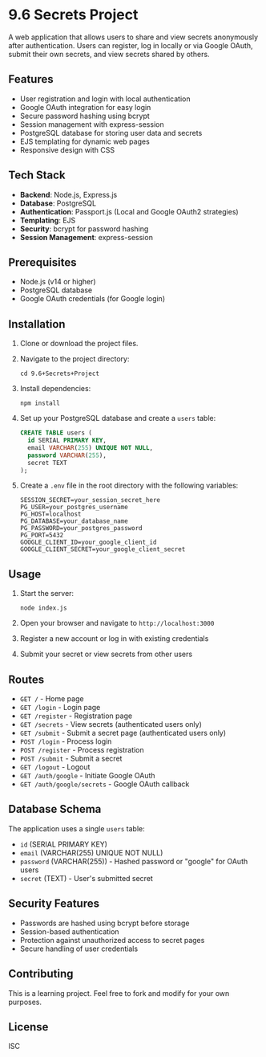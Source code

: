 # 9.6 Secrets Project

A web application that allows users to share and view secrets anonymously after authentication. Users can register, log in locally or via Google OAuth, submit their own secrets, and view secrets shared by others.

## Features

- User registration and login with local authentication
- Google OAuth integration for easy login
- Secure password hashing using bcrypt
- Session management with express-session
- PostgreSQL database for storing user data and secrets
- EJS templating for dynamic web pages
- Responsive design with CSS

## Tech Stack

- **Backend**: Node.js, Express.js
- **Database**: PostgreSQL
- **Authentication**: Passport.js (Local and Google OAuth2 strategies)
- **Templating**: EJS
- **Security**: bcrypt for password hashing
- **Session Management**: express-session

## Prerequisites

- Node.js (v14 or higher)
- PostgreSQL database
- Google OAuth credentials (for Google login)

## Installation

1. Clone or download the project files.

2. Navigate to the project directory:
   ```
   cd 9.6+Secrets+Project
   ```

3. Install dependencies:
   ```
   npm install
   ```

4. Set up your PostgreSQL database and create a `users` table:
   ```sql
   CREATE TABLE users (
     id SERIAL PRIMARY KEY,
     email VARCHAR(255) UNIQUE NOT NULL,
     password VARCHAR(255),
     secret TEXT
   );
   ```

5. Create a `.env` file in the root directory with the following variables:
   ```
   SESSION_SECRET=your_session_secret_here
   PG_USER=your_postgres_username
   PG_HOST=localhost
   PG_DATABASE=your_database_name
   PG_PASSWORD=your_postgres_password
   PG_PORT=5432
   GOOGLE_CLIENT_ID=your_google_client_id
   GOOGLE_CLIENT_SECRET=your_google_client_secret
   ```

## Usage

1. Start the server:
   ```
   node index.js
   ```

2. Open your browser and navigate to `http://localhost:3000`

3. Register a new account or log in with existing credentials

4. Submit your secret or view secrets from other users

## Routes

- `GET /` - Home page
- `GET /login` - Login page
- `GET /register` - Registration page
- `GET /secrets` - View secrets (authenticated users only)
- `GET /submit` - Submit a secret page (authenticated users only)
- `POST /login` - Process login
- `POST /register` - Process registration
- `POST /submit` - Submit a secret
- `GET /logout` - Logout
- `GET /auth/google` - Initiate Google OAuth
- `GET /auth/google/secrets` - Google OAuth callback

## Database Schema

The application uses a single `users` table:

- `id` (SERIAL PRIMARY KEY)
- `email` (VARCHAR(255) UNIQUE NOT NULL)
- `password` (VARCHAR(255)) - Hashed password or "google" for OAuth users
- `secret` (TEXT) - User's submitted secret

## Security Features

- Passwords are hashed using bcrypt before storage
- Session-based authentication
- Protection against unauthorized access to secret pages
- Secure handling of user credentials

## Contributing

This is a learning project. Feel free to fork and modify for your own purposes.

## License

ISC
